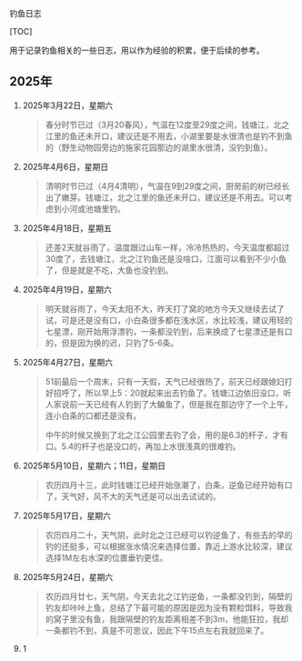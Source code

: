 钓鱼日志

[TOC]

用于记录钓鱼相关的一些日志，用以作为经验的积累，便于后续的参考。

## 2025年

1. 2025年3月22日，星期六

   > 春分时节已过（3月20春风），气温在12度至29度之间，钱塘江，北之江里的鱼还未开口，建议还是不用去，小湖里要是水很清也是钓不到鱼的（野生动物园旁边的施家花园那边的湖里水很清，没钓到鱼）。

2. 2025年4月6日，星期日

   > 清明时节已过（4月4清明），气温在9到29度之间，厨房前的树已经长出了嫩芽。钱塘江，北之江里的鱼还未开口，建议还是不用去。可以考虑到小河或池塘里钓。

3. 2025年4月18日，星期五

   > 还差2天就谷雨了，温度跟过山车一样，冷冷热热的，今天温度都超过30度了，去钱塘江，北之江钓鱼还是没啥口，江面可以看到不少小鱼了，但是就是不吃，大鱼也没钓到。

4. 2025年4月19日，星期六

   > 明天就谷雨了，今天太阳不大，昨天打了窝的地方今天又继续去试了试，可是还是没有口，小白条很多都在浅水区，水比较浅，建议用轻的七星漂，刚开始用浮漂钓，一条都没钓到，后来换成了七星漂还是有口的，但是因为换的迟，只钓了5-6条。

5. 2025年4月27日，星期六

   > 51前最后一个周末，只有一天假，天气已经很热了，前天已经跟媳妇打好招呼了，所以早上5：20就起来出去钓鱼了。钱塘江边依旧没口，听人家说前一天已经有人钓到了大鳊鱼了，但是我在那边守了一个上午，连小白条的口都还是没有。
   >
   > 中午的时候又换到了北之江公园里去钓了会，用的是6.3的杆子，才有口。5.4的杆子也是没口的，再加上水很浅真的很难钓。

6. 2025年5月10日，星期六；11日，星期日

   > 农历四月十三，此时钱塘江已经开始涨潮了，白条，逆鱼已经开始有口了，天气好，风不大的天气还是可以出去试试的。

7. 2025年5月17日，星期六

   > 农历四月二十，天气阴，此时北之江已经可以钓逆鱼了，有些去的早的钓的还挺多，可以根据涨水情况来选择位置，靠近上游水比较深，建议选择1M左右水深的位置垂钓更佳。

8. 2025年5月24日，星期六

   > 农历四月廿七，天气阴，今天去北之江钓逆鱼，一条都没钓到，隔壁的钓友却咔咔上鱼，总结了下最可能的原因是因为没有颗粒饵料，导致我的窝子里没有鱼，我跟隔壁的钓友距离相差不到3m，他能狂拉，我却一条都钓不到，真是不可思议，因此下午15点左右我就回来了。

2. 1